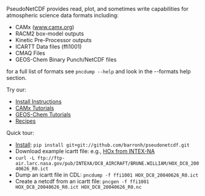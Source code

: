PseudoNetCDF provides read, plot, and sometimes write capabilities for atmospheric science data formats including:

* CAMx (www.camx.org)
* RACM2 box-model outputs
* Kinetic Pre-Processor outputs
* ICARTT Data files (ffi1001)
* CMAQ Files
* GEOS-Chem Binary Punch/NetCDF files

for a full list of formats see `pncdump --help` and look in the --formats help section.

Try our:
  * [Install Instructions](http://github.com/barronh/pseudonetcdf/wiki/Install-Instructions)
  * [CAMx Tutorials](http://github.com/barronh/pseudonetcdf/wiki/CAMx-Tutorials)
  * [GEOS-Chem Tutorials](http://github.com/barronh/pseudonetcdf/wiki/GC-Tutorials)
  * [Recipes](Recipes)


Quick tour:
 * [Install](http://github.com/barronh/pseudonetcdf/wiki/Install-Instructions.md): `pip install git+git://github.com/barronh/pseudonetcdf.git`
 * Download example icartt file: e.g., [HOx from INTEX-NA](http://www-air.larc.nasa.gov/cgi-bin/enzFile?c16141B08DF7F1ACFBAD5C83F9313E20C792f7075622d6169722f4152435441532f4443385f41495243524146542f4252554e452e57494c4c49414d2f484f785f4443385f32303038303632365f52312e696374)
  * `curl -L ftp://ftp-air.larc.nasa.gov/pub/INTEXA/DC8_AIRCRAFT/BRUNE.WILLIAM/HOX_DC8_20040626_R0.ict`
 * Dump an icartt file in CDL: `pncdump -f ffi1001 HOX_DC8_20040626_R0.ict`
 * Create a netcdf from an icartt file: `pncgen -f ffi1001 HOX_DC8_20040626_R0.ict HOX_DC8_20040626_R0.nc`
